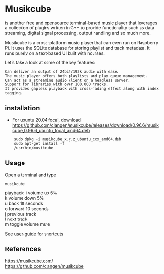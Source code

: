 # Musikcube 
is another free and opensource terminal-based music player that leverages a collection of plugins written in C++ to provide functionality such as data streaming, digital signal processing, output handling and so much more.

Musikcube is a cross-platform music player that can even run on Raspberry Pi. It uses the SQLite database for storing playlist and track metadata. It runs purely on a text-based UI built with ncurses.

Let’s take a look at some of the key features:

    Can deliver an output of 24bit/192k audio with ease.
    The music player offers both playlists and play queue management.
    Can act as a streaming audio client on a headless server.
    Support for libraries with over 100,000 tracks.
    It provides gapless playback with cross-fading effect along with index tagging.


## installation
* For ubuntu 20.04 focal, download
https://github.com/clangen/musikcube/releases/download/0.96.6/musikcube_0.96.6_ubuntu_focal_amd64.deb

```
    sudo dpkg -i musikcube_x.y.z_ubuntu_xxx_amd64.deb
    sudo apt-get install -f
    /usr/bin/musikcube
```


## Usage
Open a terminal and type
```
musikcube
```
playback:
    i volume up 5%  
    k volume down 5%  
    u back 10 seconds  
    o forward 10 seconds   
    j previous track  
    l next track  
    m toggle volume mute   

See [user-guide](https://github.com/clangen/musikcube/wiki/user-guide) for shortcuts

## References
https://musikcube.com/   
https://github.com/clangen/musikcube  
